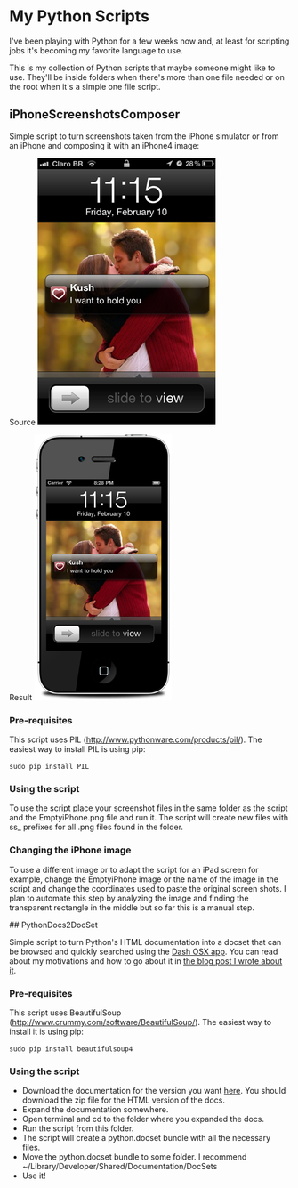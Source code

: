 # My Python Scripts

I've been playing with Python for a few weeks now and, at least for scripting jobs it's becoming my favorite language to use.

This is my collection of Python scripts that maybe someone might like to use. They'll be inside folders when there's more than one file needed or on the root when it's a simple one file script.

## iPhoneScreenshotsComposer

Simple script to turn screenshots taken from the iPhone simulator or from an iPhone and composing it with an iPhone4 image:

Source
![Result of the script](https://github.com/gpambrozio/PythonScripts/raw/master/iPhoneScreenshotsComposer/Push.png)

Result
![Result of the script](https://github.com/gpambrozio/PythonScripts/raw/master/iPhoneScreenshotsComposer/ss_Push.png)

### Pre-requisites

This script uses PIL (http://www.pythonware.com/products/pil/). The easiest way to install PIL is using pip:

    sudo pip install PIL

### Using the script

To use the script place your screenshot files in the same folder as the script and the EmptyiPhone.png file and run it. The script will create new files with ss_ prefixes for all .png files found in the folder.

### Changing the iPhone image

To use a different image or to adapt the script for an iPad screen for example, change the EmptyiPhone image or the name of the image in the script and change the coordinates used to paste the original screen shots. I plan to automate this step by analyzing the image and finding the transparent rectangle in the middle but so far this is a manual step.

<a name="PythonDocs2DocSet"/>
## PythonDocs2DocSet

Simple script to turn Python's HTML documentation into a docset that can be browsed and quickly searched using the [Dash OSX app](http://kapeli.com/dash/). You can read about my motivations and how to go about it in [the blog post I wrote about it](http://blog.codecropper.com/2012/02/pythons-documentation-at-your-fingertips/).

### Pre-requisites

This script uses BeautifulSoup (http://www.crummy.com/software/BeautifulSoup/). The easiest way to install it is using pip:

    sudo pip install beautifulsoup4

### Using the script

* Download the documentation for the version you want [here](http://www.python.org/doc/versions/). You should download the zip file for the HTML version of the docs.
* Expand the documentation somewhere.
* Open terminal and cd to the folder where you expanded the docs.
* Run the script from this folder.
* The script will create a python.docset bundle with all the necessary files.
* Move the python.docset bundle to some folder. I recommend ~/Library/Developer/Shared/Documentation/DocSets
* Use it!
